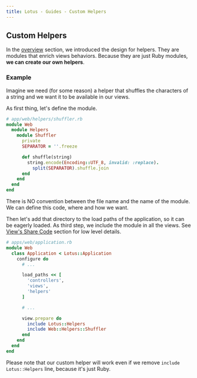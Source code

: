 ```yaml
---
title: Lotus - Guides - Custom Helpers
---
```


## Custom Helpers

In the [overview](/guides/helpers/overview) section, we introduced the design for helpers.
They are modules that enrich views behaviors.
Because they are just Ruby modules, **we can create our own helpers**.

### Example

Imagine we need (for some reason) a helper that shuffles the characters of a string and we want it to be available in our views.

As first thing, let's define the module.

```ruby
# app/web/helpers/shuffler.rb
module Web
  module Helpers
    module Shuffler
      private
      SEPARATOR = ''.freeze

      def shuffle(string)
        string.encode(Encoding::UTF_8, invalid: :replace).
          split(SEPARATOR).shuffle.join
      end
    end
  end
end
```

<p class="notice">
  There is NO convention between the file name and the name of the module.
  We can define this code, where and how we want.
</p>

Then let's add that directory to the load paths of the application, so it can be eagerly loaded.
As third step, we include the module in all the views. See [View's Share Code](/guides/actions/share-code.md) section for low level details.

```ruby
# apps/web/application.rb
module Web
  class Application < Lotus::Application
    configure do
      # ...

      load_paths << [
        'controllers',
        'views',
        'helpers'
      ]

      # ...

      view.prepare do
        include Lotus::Helpers
        include Web::Helpers::Shuffler
      end
    end
  end
end
```

<p class="notice">
  Please note that our custom helper will work even if we remove <code>include Lotus::Helpers</code> line, because it's just Ruby.
</p>
